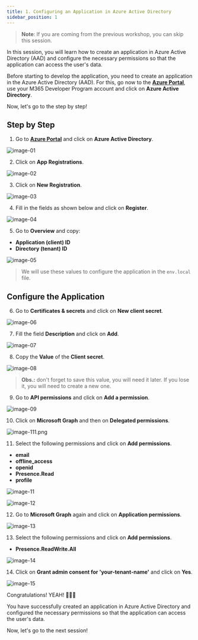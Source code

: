 ```yaml
---
title: 1. Configuring an Application in Azure Active Directory
sidebar_position: 1
---
```


> **Note**: If you are coming from the previous workshop, you can skip this session.

In this session, you will learn how to create an application in Azure Active Directory (AAD) and configure the necessary permissions so that the application can access the user's data.

Before starting to develop the application, you need to create an application in the Azure Active Directory (AAD). For this, go now to the **[Azure Portal](https://portal.azure.com/)**, use your M365 Developer Program account and click on **Azure Active Directory**.

Now, let's go to the step by step!

## Step by Step

1. Go to **[Azure Portal](https://portal.azure.com/)** and click on **Azure Active Directory**.

![image-01](/img/authentication-workshop/image-01.png "Azure Active Directory Page")

2. Click on **App Registrations**.

![image-02](/img/authentication-workshop/image-02.png "App Registrations Page")

3. Click on **New Registration**.

![image-03](/img/authentication-workshop/image-03.png "New Registration Page")

4. Fill in the fields as shown below and click on **Register**.

![image-04](/img/authentication-workshop/image-04.png "Register an Application")

5. Go to **Overview** and copy:
   
- **Application (client) ID**
- **Directory (tenant) ID**

![image-05](/img/authentication-workshop/image-05.png "Overview Page")

> We will use these values to configure the application in the `env.local` file.

## Configure the Application

6. Go to **Certificates & secrets** and click on **New client secret**.

![image-06](/img/authentication-workshop/image-06.png "Certificates & secrets Page")

7. Fill the field **Description** and click on **Add**.

![image-07](/img/authentication-workshop/image-07.png "Description Field")

8. Copy the **Value** of the **Client secret**.

![image-08](/img/authentication-workshop/image-08.png "Value of Client Secret")

> **Obs.:** don't forget to save this value, you will need it later. If you lose it, you will need to create a new one.

9. Go to **API permissions** and click on **Add a permission**.

![image-09](/img/authentication-workshop/image-09.png "API permissions Page")

10. Click on **Microsoft Graph** and then on **Delegated permissions**.

![image-111.png](/img/authentication-workshop/image-111.png "Delegated permissions")

11. Select the following permissions and click on **Add permissions**.

- **email**
- **offline_access**
- **openid**
- **Presence.Read**
- **profile**

![image-11](/img/authentication-workshop/image-11.png "Add Permissions Page")

![image-12](/img/authentication-workshop/image-12.png "Presence Read permission")

12. Go to **Microsoft Graph** again and click on **Application permissions**.

![image-13](/img/authentication-workshop/image-13.png "Application permissions page")

13. Select the following permissions and click on **Add permissions**.

- **Presence.ReadWrite.All**

![image-14](/img/authentication-workshop/image-14.png "Presence Read Write All permission")

14. Click on **Grant admin consent for 'your-tenant-name'** and click on **Yes**.

![image-15](/img/authentication-workshop/image-15.png "Grant admin consent for tenant name")

Congratulations! YEAH! 🎉🎉🎉

You have successfully created an application in Azure Active Directory and configured the necessary permissions so that the application can access the user's data.

Now, let's go to the next session!


